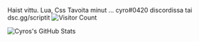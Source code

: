 Haist vittu. 
Lua, Css
 Tavoita minut ... cyro#0420 discordissa tai dsc.gg/scriptit
![Visitor Count](https://profile-counter.glitch.me/{Cyro}/count.svg)


<img align="left" alt="Cyros's GitHub Stats" src="https://github-readme-stats.vercel.app/api?username=CodeMasterCyro&theme=swift&bg_color=373ADE
&border_color=1C00ff00&icon_color=000000show_icons=true" />

<!---
CodeMasterCyro/CodeMasterCyro is a ✨ special ✨ repository because its `README.md` (this file) appears on your GitHub profile.
You can click the Preview link to take a look at your changes.
--->
